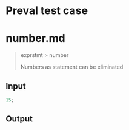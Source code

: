 # Preval test case

# number.md

> exprstmt > number
>
> Numbers as statement can be eliminated

## Input

`````js filename=intro
15;
`````

## Output

`````js filename=intro

`````
